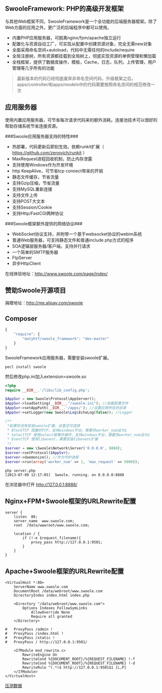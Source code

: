 SwooleFramework: PHP的高级开发框架
----
与其他Web框架不同，SwooleFramework是一个全功能的后端服务器框架。除了Web方面的应用之外，更广泛的后端程序中都可以使用。

* 内置PHP应用服务器，可脱离nginx/fpm/apache独立运行
* 配置化与资源自动工厂，可实现从配置中创建资源对象，完全无需new对象
* 全面采用命名空间+autoload，代码中无需任何的include/require
* 全局注册树，所有资源都挂载到全局树上，彻底实现资源的单例管理和懒加载
* 全栈框架，提供了数据库操作，模板，Cache，日志，队列，上传管理，用户管理等几乎所有的功能
 
> 最新版本的代码已经彻底废弃非命名空间代码，升级框架之后，apps/controller/和apps/models中的代码需要按照命名空间的规范修改一次  


应用服务器
-----
使用内置应用服务器，可节省每次请求代码来的额外消耗。连接池技术可以很好的帮助存储系统节省连接资源。

###Swoole应用服务器支持的特性###
* 热部署，代码更新后即刻生效。依赖runkit扩展（ <https://github.com/zenovich/runkit> ）
* MaxRequest进程回收机制，防止内存泄露
* 支持使用Windows作为开发环境
* http KeepAlive，可节省tcp connect带来的开销
* 静态文件缓存，节省流量
* 支持Gzip压缩，节省流量
* 支持MySQL重新连接
* 支持文件上传
* 支持POST大文本
* 支持Session/Cookie
* 支持Http/FastCGI两种协议

###Swoole框架额外提供的网络协议###
* WebSocket协议支持，并附带一个基于websocket协议的webim系统
* 普通Web服务器，可支持静态文件和普通include php方式的程序
* SOA逻辑层服务器/客户端，支持并行请求
* 一个简单的SMTP服务器
* FtpServer
* 异步HttpClient

在线体验地址：<http://www.swoole.com/page/index/>

赞助Swoole开源项目
-----
捐赠地址：http://me.alipay.com/swoole

Composer
-----
```js
{
    "require": {
        "matyhtf/swoole_framework": "dev-master"
    }
}
```

SwooleFramework应用服务器，需要安装swoole扩展。
```
pecl install swoole
```
然后修改php.ini加入extension=swoole.so
```php
<?php
require __DIR__.'/libs/lib_config.php';

$AppSvr = new Swoole\Protocol\AppServer();
$AppSvr->loadSetting(__DIR__."/swoole.ini"); //加载配置文件
$AppSvr->setAppPath(__DIR__.'/apps/'); //设置应用所在的目录
$AppSvr->setLogger(new Swoole\Log\EchoLog(false)); //Logger

/**
 *如果你没有安装swoole扩展，这里还可选择
 * BlockTCP 阻塞的TCP，支持windows平台，需要将worker_num设为1
 * SelectTCP 使用select做事件循环，支持windows平台，需要将worker_num设为1
 * EventTCP 使用libevent，需要安装libevent扩展
 */
$server = new \Swoole\Network\Server('0.0.0.0', 8888);
$server->setProtocol($AppSvr);
$server->daemonize(); //作为守护进程
$server->run(array('worker_num' => 1, 'max_request' => 5000));
```

```shell
php server.php
[2013-07-09 12:17:05]  Swoole. running. on 0.0.0.0:8888
```

在浏览器中打开 http://127.0.0.1:8888/

Nginx+FPM+Swoole框架的URLRewrite配置
-----
```shell
server {
    listen  80;
    server_name  www.swoole.com;
    root  /data/wwwroot/www.swoole.com;

    location / {
        if (!-e $request_filename){
            proxy_pass http://127.0.0.1:9501;
        }
    }
}
```

Apache+Swoole框架的URLRewrite配置
-----
```shell
<VirtualHost *:80>
    ServerName www.swoole.com
    DocumentRoot /data/webroot/www.swoole.com
    DirectoryIndex index.html index.php

    <Directory "/data/webroot/www.swoole.com">
        Options Indexes FollowSymLinks
            AllowOverride None
            Require all granted
    </Directory>

#   ProxyPass /admin !
#   ProxyPass /index.html !
#   ProxyPass /static !
#   ProxyPass / http://127.0.0.1:9501/

    <IfModule mod_rewrite.c>
        RewriteEngine On
        RewriteCond %{DOCUMENT_ROOT}/%{REQUEST_FILENAME} !-f
        RewriteCond %{DOCUMENT_ROOT}/%{REQUEST_FILENAME} !-d
        RewriteRule ^(.*)$ http://127.0.0.1:9501$1 [L,P]
    </IfModule>
</VirtualHost>
```

[压测数据](doc/bench.md)
